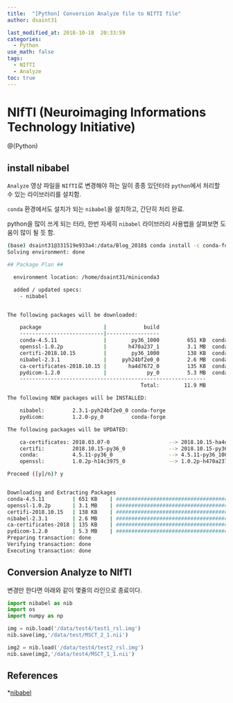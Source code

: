 ```yaml
---
title:  "[Python] Conversion Analyze file to NIfTI file"
author: dsaint31

last_modified_at: 2018-10-18  20:33:59
categories: 
  - Python
use_math: false
tags: 
  - NIfTI
  - Analyze
toc: true
---
```


# NIfTI (Neuroimaging Informations Technology Initiative)

@(Python)

## install nibabel 
`Analyze` 영상 파일을 `NIfTI`로 변경해야 하는 일이 종종 있던터라 `python`에서 처리할 수 있는 라이브러리를 설치함.

`conda` 환경에서도 설치가 되는 `nibabel`을 설치하고, 간단히 처리 완료.

python을 많이 쓰게 되는 터라, 한번 자세히 `nibabel` 라이브러리 사용법을 살펴보면 도움이 많이 될 듯 함.

```bash
(base) dsaint31@331519e933a4:/data/Blog_2018$ conda install -c conda-forge nibabel
Solving environment: done

## Package Plan ##

  environment location: /home/dsaint31/miniconda3

  added / updated specs:
    - nibabel


The following packages will be downloaded:

    package                    |            build
    ---------------------------|-----------------
    conda-4.5.11               |        py36_1000         651 KB  conda-forge
    openssl-1.0.2p             |       h470a237_1         3.1 MB  conda-forge
    certifi-2018.10.15         |        py36_1000         138 KB  conda-forge
    nibabel-2.3.1              |     pyh24bf2e0_0         2.6 MB  conda-forge
    ca-certificates-2018.10.15 |       ha4d7672_0         135 KB  conda-forge
    pydicom-1.2.0              |             py_0         5.3 MB  conda-forge
    ------------------------------------------------------------
                                           Total:        11.9 MB

The following NEW packages will be INSTALLED:

    nibabel:         2.3.1-pyh24bf2e0_0 conda-forge
    pydicom:         1.2.0-py_0         conda-forge

The following packages will be UPDATED:

    ca-certificates: 2018.03.07-0                   --> 2018.10.15-ha4d7672_0 conda-forge
    certifi:         2018.10.15-py36_0              --> 2018.10.15-py36_1000  conda-forge
    conda:           4.5.11-py36_0                  --> 4.5.11-py36_1000      conda-forge
    openssl:         1.0.2p-h14c3975_0              --> 1.0.2p-h470a237_1     conda-forge

Proceed ([y]/n)? y


Downloading and Extracting Packages
conda-4.5.11         | 651 KB    | ############################################################################# | 100%
openssl-1.0.2p       | 3.1 MB    | ############################################################################# | 100%
certifi-2018.10.15   | 138 KB    | ############################################################################# | 100%
nibabel-2.3.1        | 2.6 MB    | ############################################################################# | 100%
ca-certificates-2018 | 135 KB    | ############################################################################# | 100%
pydicom-1.2.0        | 5.3 MB    | ############################################################################# | 100%
Preparing transaction: done
Verifying transaction: done
Executing transaction: done
```

## Conversion Analyze to NIfTI
변경만 한다면 아래와 같이 몇줄의 라인으로 종료이다.

```python
import nibabel as nib
import os
import numpy as np

img = nib.load('/data/test4/test1_rsl.img')
nib.save(img,'/data/test/MSCT_2_1.nii')

img2 = nib.load('/data/test4/test2_rsl.img')
nib.save(img2,'/data/test4/MSCT_1_1.nii')
```

## References 
*[nibabel](http://nipy.org/nibabel/nibabel_images.html#loading-and-saving)
